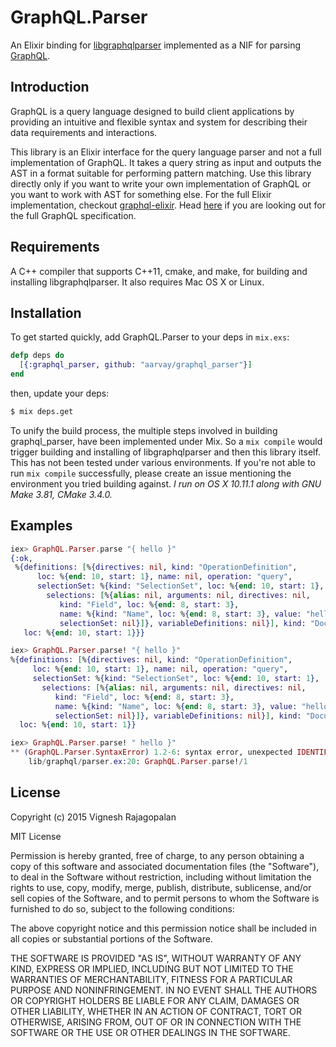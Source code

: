 # GraphQL.Parser

An Elixir binding for [libgraphqlparser](https://github.com/graphql/libgraphqlparser)
implemented as a NIF for parsing [GraphQL](http://graphql.org).

## Introduction

GraphQL is a query language designed to build client applications by providing
an intuitive and flexible syntax and system for describing their data requirements
and interactions.

This library is an Elixir interface for the query language parser and not a full
implementation of GraphQL. It takes a query string as input and outputs the AST
in a format suitable for performing pattern matching. Use this library directly
only if you want to write your own implementation of GraphQL or you want to work
with AST for something else. For the full Elixir implementation, checkout
[graphql-elixir](https://github.com/joshprice/graphql-elixir). Head
[here](https://facebook.github.io/graphql) if you are looking out for the full
GraphQL specification.

## Requirements

A C++ compiler that supports C++11, cmake, and make, for building and installing
libgraphqlparser. It also requires Mac OS X or Linux.

## Installation

To get started quickly, add GraphQL.Parser to your deps in `mix.exs`:

```elixir
defp deps do
  [{:graphql_parser, github: "aarvay/graphql_parser"}]
end
```

then, update your deps:

```sh
$ mix deps.get
```

To unify the build process, the multiple steps involved in building
graphql_parser, have been implemented under Mix. So a `mix compile` would
trigger building and installing of libgraphqlparser and then this library itself.
This has not been tested under various environments. If you're not able to run
`mix compile` successfully, please create an issue mentioning the environment
you tried building against. *I run on OS X 10.11.1 along with GNU Make 3.81,
CMake 3.4.0.*

## Examples

```elixir
iex> GraphQL.Parser.parse "{ hello }"
{:ok,
 %{definitions: [%{directives: nil, kind: "OperationDefinition",
      loc: %{end: 10, start: 1}, name: nil, operation: "query",
      selectionSet: %{kind: "SelectionSet", loc: %{end: 10, start: 1},
        selections: [%{alias: nil, arguments: nil, directives: nil,
           kind: "Field", loc: %{end: 8, start: 3},
           name: %{kind: "Name", loc: %{end: 8, start: 3}, value: "hello"},
           selectionSet: nil}]}, variableDefinitions: nil}], kind: "Document",
   loc: %{end: 10, start: 1}}}

iex> GraphQL.Parser.parse! "{ hello }"
%{definitions: [%{directives: nil, kind: "OperationDefinition",
     loc: %{end: 10, start: 1}, name: nil, operation: "query",
     selectionSet: %{kind: "SelectionSet", loc: %{end: 10, start: 1},
       selections: [%{alias: nil, arguments: nil, directives: nil,
          kind: "Field", loc: %{end: 8, start: 3},
          name: %{kind: "Name", loc: %{end: 8, start: 3}, value: "hello"},
          selectionSet: nil}]}, variableDefinitions: nil}], kind: "Document",
  loc: %{end: 10, start: 1}}

iex> GraphQL.Parser.parse! " hello }"
** (GraphQL.Parser.SyntaxError) 1.2-6: syntax error, unexpected IDENTIFIER, expecting fragment or mutation or query or { on line
    lib/graphql/parser.ex:20: GraphQL.Parser.parse!/1
```

## License

Copyright (c) 2015 Vignesh Rajagopalan

MIT License

Permission is hereby granted, free of charge, to any person obtaining a copy
of this software and associated documentation files (the "Software"), to deal
in the Software without restriction, including without limitation the rights
to use, copy, modify, merge, publish, distribute, sublicense, and/or sell
copies of the Software, and to permit persons to whom the Software is
furnished to do so, subject to the following conditions:

The above copyright notice and this permission notice shall be included in
all copies or substantial portions of the Software.

THE SOFTWARE IS PROVIDED "AS IS", WITHOUT WARRANTY OF ANY KIND, EXPRESS OR
IMPLIED, INCLUDING BUT NOT LIMITED TO THE WARRANTIES OF MERCHANTABILITY,
FITNESS FOR A PARTICULAR PURPOSE AND NONINFRINGEMENT.  IN NO EVENT SHALL THE
AUTHORS OR COPYRIGHT HOLDERS BE LIABLE FOR ANY CLAIM, DAMAGES OR OTHER
LIABILITY, WHETHER IN AN ACTION OF CONTRACT, TORT OR OTHERWISE, ARISING FROM,
OUT OF OR IN CONNECTION WITH THE SOFTWARE OR THE USE OR OTHER DEALINGS IN
THE SOFTWARE.
